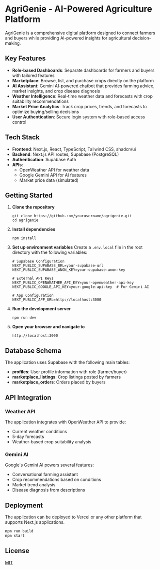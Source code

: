 # AgriGenie - AI-Powered Agriculture Platform

AgriGenie is a comprehensive digital platform designed to connect farmers and buyers while providing AI-powered insights for agricultural decision-making.

## Key Features

- **Role-based Dashboards**: Separate dashboards for farmers and buyers with tailored features
- **Marketplace**: Browse, list, and purchase crops directly on the platform
- **AI Assistant**: Gemini AI-powered chatbot that provides farming advice, market insights, and crop disease diagnosis
- **Weather Intelligence**: Real-time weather data and forecasts with crop suitability recommendations
- **Market Price Analytics**: Track crop prices, trends, and forecasts to optimize buying/selling decisions
- **User Authentication**: Secure login system with role-based access control

## Tech Stack

- **Frontend**: Next.js, React, TypeScript, Tailwind CSS, shadcn/ui
- **Backend**: Next.js API routes, Supabase (PostgreSQL)
- **Authentication**: Supabase Auth
- **APIs**: 
  - OpenWeather API for weather data
  - Google Gemini API for AI features
  - Market price data (simulated)

## Getting Started

1. **Clone the repository**
   ```
   git clone https://github.com/yourusername/agrigenie.git
   cd agrigenie
   ```

2. **Install dependencies**
   ```
   npm install
   ```

3. **Set up environment variables**
   Create a `.env.local` file in the root directory with the following variables:
   ```
   # Supabase Configuration
   NEXT_PUBLIC_SUPABASE_URL=your-supabase-url
   NEXT_PUBLIC_SUPABASE_ANON_KEY=your-supabase-anon-key

   # External API Keys
   NEXT_PUBLIC_OPENWEATHER_API_KEY=your-openweather-api-key
   NEXT_PUBLIC_GOOGLE_API_KEY=your-google-api-key  # For Gemini AI

   # App Configuration
   NEXT_PUBLIC_APP_URL=http://localhost:3000
   ```

4. **Run the development server**
   ```
   npm run dev
   ```

5. **Open your browser and navigate to**
   ```
   http://localhost:3000
   ```

## Database Schema

The application uses Supabase with the following main tables:

- **profiles**: User profile information with role (farmer/buyer)
- **marketplace_listings**: Crop listings posted by farmers
- **marketplace_orders**: Orders placed by buyers

## API Integration

### Weather API

The application integrates with OpenWeather API to provide:
- Current weather conditions
- 5-day forecasts
- Weather-based crop suitability analysis

### Gemini AI

Google's Gemini AI powers several features:
- Conversational farming assistant
- Crop recommendations based on conditions
- Market trend analysis
- Disease diagnosis from descriptions

## Deployment

The application can be deployed to Vercel or any other platform that supports Next.js applications.

```bash
npm run build
npm start
```

## License

[MIT](LICENSE)
